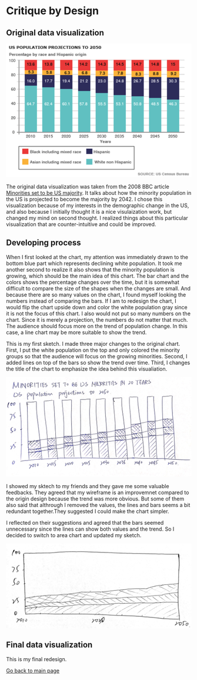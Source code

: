 # Critique by Design

## Original data visualization

![image](<originviz.png>)

The original data visualization was taken from the 2008 BBC article [Minorities set to be US majority](<http://news.bbc.co.uk/2/hi/7559996.stm>). It talks about how the minority population in the US is projected to become the majority by 2042. I chose this visualization because of my interests in the demographic change in the US, and also because I initially thought it is a nice visulaization work, but changed my mind on second thought. I realized things about this particular visualization that are counter-intuitive and could be improved. 

## Developing process

When I first looked at the chart, my attention was immediately drawn to the bottom blue part which represents declining white population. It took me another second to realize it also shows that the minority population is growing, which should be the main idea of this chart. The bar chart and the colors shows the percentage changes over the time, but it is somewhat difficult to compare the size of the shapes when the changes are small. And because there are so many values on the chart, I found myself looking the numbers instead of comparing the bars. If I am to redesign the chart, I would flip the chart upside down and color the white population gray since it is not the focus of this chart. I also would not put so many numbers on the chart. Since it is merely a projection, the numbers do not matter that much. The audience should focus more on the trend of population change. In this case, a line chart may be more suitable to show the trend. 

This is my first sketch. I made three major changes to the original chart. First, I put the white population on the top and only colored the minority groups so that the audience will focus on the growing minorities. Second, I added lines on top of the bars so show the trend over time. Third, I changes the title of the chart to emphasize the idea behind this visualiation. 

![image](<ass34-sketch1.jpg>)

I showed my sktech to my friends and they gave me some valuable feedbacks. They agreed that my wireframe is an improvemnet compared to the origin design because the trend was more obvious. But some of them also said that althrough I removed the values, the lines and bars seems a bit redundant together.They suggested I could make the chart simpler. 

I reflected on their suggestions and agreed that the bars seemed unnecessary since the lines can show both values and the trend. So I decided to switch to area chart and updated my sketch. 

![image](<ass34-sketch2.jpg>)

## Final data visualization
This is my final redesign.

<div class="flourish-embed flourish-chart" data-src="visualisation/5346352"><script src="https://public.flourish.studio/resources/embed.js"></script></div>



[Go back to main page](<https://iriswzi.github.io/wanzhiz-portfolio/>)
